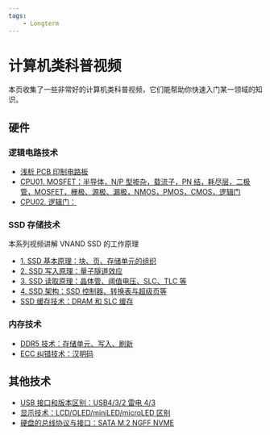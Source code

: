 ```yaml
---
tags:
    - Longterm
---
```


# 计算机类科普视频

本页收集了一些非常好的计算机类科普视频，它们能帮助你快速入门某一领域的知识。

## 硬件

### 逻辑电路技术

-   [浅析 PCB 印制电路板](https://www.bilibili.com/video/BV1nZ4y1S7CZ)
-   [CPU01. MOSFET：半导体，N/P 型掺杂，载流子，PN 结，耗尽层，二极管，MOSFET，栅极、源极、漏极，NMOS，PMOS，CMOS，逻辑门](https://www.bilibili.com/video/BV1nL411x7jH)
-   [CPU02. 逻辑门：](https://www.bilibili.com/video/BV18M4y137Cr/)

### SSD 存储技术

本系列视频讲解 VNAND SSD 的工作原理

-   [1. SSD 基本原理：块、页、存储单元的组织](https://www.bilibili.com/video/BV1WR4y1L7io)
-   [2. SSD 写入原理：量子隧道效应](https://www.bilibili.com/video/BV1Vr4y1r7dp)
-   [3. SSD 读取原理：晶体管、阈值电压、SLC、TLC 等](https://www.bilibili.com/video/BV1iF411E7gG)
-   [4. SSD 架构：SSD 控制器、转换表与超级页等](https://www.bilibili.com/video/BV1DF41147Bf/)
-   [SSD 缓存技术：DRAM 和 SLC 缓存](https://www.bilibili.com/video/BV1aF411u7Ct)

### 内存技术

-   [DDR5 技术：存储单元、写入、刷新](https://www.bilibili.com/video/BV1vP411c7pt)
-   [ECC 纠错技术：汉明码](https://www.bilibili.com/video/BV1GF411V7sC)

## 其他技术

-   [USB 接口和版本区别：USB4/3/2 雷电 4/3 ](https://www.bilibili.com/video/BV1YY4y1h7s7)
-   [显示技术：LCD/OLED/miniLED/microLED 区别](https://www.bilibili.com/video/BV16v4y1M7eQ)
-   [硬盘的总线协议与接口：SATA M.2 NGFF NVME](https://www.bilibili.com/video/BV1Qv411t7ZL/?spm_id_from=333.999.0.0)
